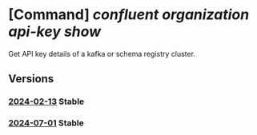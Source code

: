 # [Command] _confluent organization api-key show_

Get API key details of a kafka or schema registry cluster.

## Versions

### [2024-02-13](/Resources/mgmt-plane/L3N1YnNjcmlwdGlvbnMve30vcmVzb3VyY2Vncm91cHMve30vcHJvdmlkZXJzL21pY3Jvc29mdC5jb25mbHVlbnQvb3JnYW5pemF0aW9ucy97fS9hcGlrZXlzL3t9/2024-02-13.xml) **Stable**

<!-- mgmt-plane /subscriptions/{}/resourcegroups/{}/providers/microsoft.confluent/organizations/{}/apikeys/{} 2024-02-13 -->

### [2024-07-01](/Resources/mgmt-plane/L3N1YnNjcmlwdGlvbnMve30vcmVzb3VyY2Vncm91cHMve30vcHJvdmlkZXJzL21pY3Jvc29mdC5jb25mbHVlbnQvb3JnYW5pemF0aW9ucy97fS9hcGlrZXlzL3t9/2024-07-01.xml) **Stable**

<!-- mgmt-plane /subscriptions/{}/resourcegroups/{}/providers/microsoft.confluent/organizations/{}/apikeys/{} 2024-07-01 -->
